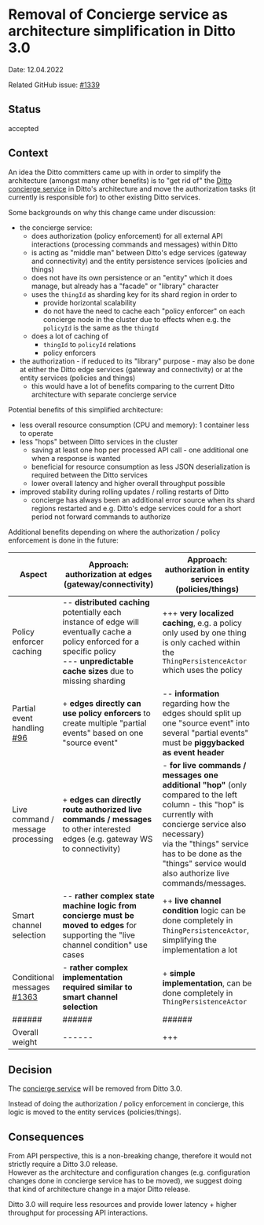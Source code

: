 # Removal of Concierge service as architecture simplification in Ditto 3.0

Date: 12.04.2022

Related GitHub issue: [#1339](https://github.com/eclipse/ditto/issues/1339)

## Status

accepted

## Context

An idea the Ditto committers came up with in order to simplify the architecture (amongst many other benefits) is to 
"get rid of" the [Ditto concierge service](https://websites.eclipseprojects.io/ditto/architecture-services-concierge.html) in Ditto's
architecture and move the authorization tasks (it currently is responsible for) to other existing Ditto services.

Some backgrounds on why this change came under discussion:
* the concierge service:
  * does authorization (policy enforcement) for all external API interactions (processing commands and messages) within Ditto
  * is acting as "middle man" between Ditto's edge services (gateway and connectivity) and the entity persistence 
    services (policies and things)
  * does not have its own persistence or an "entity" which it does manage, but already has a "facade" or "library" 
    character
  * uses the `thingId` as sharding key for its shard region in order to 
    * provide horizontal scalability
    * do not have the need to cache each "policy enforcer" on each concierge node in the cluster due to effects when e.g.
      the `policyId` is the same as the `thingId`
  * does a lot of caching of
    * `thingId` to `policyId` relations
    * policy enforcers
* the authorization - if reduced to its "library" purpose - may also be done at either the Ditto edge services 
  (gateway and connectivity) or at the entity services (policies and things)
  * this would have a lot of benefits comparing to the current Ditto architecture with separate concierge service

Potential benefits of this simplified architecture:
* less overall resource consumption (CPU and memory): 1 container less to operate
* less "hops" between Ditto services in the cluster
  * saving at least one hop per processed API call - one additional one when a response is wanted
  * beneficial for resource consumption as less JSON deserialization is required between the Ditto services
  * lower overall latency and higher overall throughput possible
* improved stability during rolling updates / rolling restarts of Ditto
  * concierge has always been an additional error source when its shard regions restarted and e.g. Ditto's edge services
    could for a short period not forward commands to authorize

Additional benefits depending on where the authorization / policy enforcement is done in the future:

| Aspect                                                                     | Approach: authorization at edges (gateway/connectivity)                                                                                                                                | Approach: authorization in entity services (policies/things)                                                                                                                                                                                                                |
|----------------------------------------------------------------------------|----------------------------------------------------------------------------------------------------------------------------------------------------------------------------------------|-----------------------------------------------------------------------------------------------------------------------------------------------------------------------------------------------------------------------------------------------------------------------------|
| Policy enforcer caching                                                    | -- **distributed caching** potentially each instance of edge will eventually cache a policy enforced for a specific policy<br/>--- **unpredictable cache sizes** due to missing sharding | +++ **very localized caching**, e.g. a policy only used by one thing is only cached within the `ThingPersistenceActor` which uses the policy                                                                                                                              |
| Partial event handling [#96](https://github.com/eclipse/ditto/issues/96)   | + **edges directly can use policy enforcers** to create multiple "partial events" based on one "source event"                                                                          | -- **information** regarding how the edges should split up one "source event" into several "partial events" must be **piggybacked as event header**                                                                                                                         |
| Live command / message processing                                          | + **edges can directly route authorized live commands / messages** to other interested edges (e.g. gateway WS to connectivity)                                                         | - **for live commands / messages one additional "hop"** (only compared to the left column - this "hop" is currently with concierge service also necessary)<br/>via the "things" service has to be done as the "things" service would also authorize live commands/messages. |
| Smart channel selection                                                    | -- **rather complex state machine logic from concierge must be moved to edges** for supporting the "live channel condition" use cases                                                  | ++ **live channel condition** logic can be done completely in `ThingPersistenceActor`, simplifying the implementation a lot                                                                                                                                                 |
| Conditional messages [#1363](https://github.com/eclipse/ditto/issues/1363) | - **rather complex implementation required similar to smart channel selection**                                                                                                        | + **simple implementation**, can be done completely in `ThingPersistenceActor`                                                                                                                                                                                              |
| ######                                                                     | ######                                                                                                                                                                                 | ######                                                                                                                                                                                                                                                                      |
| Overall weight                                                             | ------                                                                                                                                                                                 | +++                                                                                                                                                                                                                                                                         |


## Decision

The [concierge service](https://websites.eclipseprojects.io/ditto/architecture-services-concierge.html) will be removed from Ditto 3.0.

Instead of doing the authorization / policy enforcement in concierge, this logic is moved to the entity services (policies/things).

## Consequences

From API perspective, this is a non-breaking change, therefore it would not strictly require a Ditto 3.0 release.  
However as the architecture and configuration changes (e.g. configuration changes done in concierge service has to be moved), 
we suggest doing that kind of architecture change in a major Ditto release.

Ditto 3.0 will require less resources and provide lower latency + higher throughput for processing API interactions.
